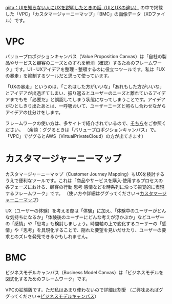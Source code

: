 [qiita：UIを知らない人にUXを説明したときの話（UIとUXの違い）](https://qiita.com/tomokei5634/items/9aa7bcbbb4bc1896450b) の中で掲載した「VPC」「カスタマージャーニーマップ」「BMC」の画像データ（XDファイル）です。

# VPC
バリュープロポジションキャンバス（Value Proposition Canvas）は「自社の製品やサービスと顧客のニーズとのずれを解消（確認）するためのフレームワーク」です。UI・UXアイデアを整理・整頓するのに役立つツールです。私は「UXの暴走」を抑制するツールだと思って使っています。

「UXの暴走」というのは、「これはした方がいいな」「あれもした方がいいな」とアイデアが出過ぎてしまい、振り返るとユーザーのニーズと離れているアイデアまでもを「必要だ」と誤認してしまう状態になってしまうことです。アイデアがひとしきり出たあとは、一呼吸おいて、ユーザーニーズと照らし合わせながらアイデアの仕分けをします。

フレームワークの使い方は、多サイトで紹介されているので、[そちら](https://www.google.com/search?q=バリュープロポジションキャンバス)をご参照ください。
（余談：ググるときは「バリュープロポジションキャンバス」で。「VPC」でググるとAWS（VirtualPrivateCloud）の方が出てきます）


# カスタマージャーニーマップ
カスタマージャーニーマップ（Customer Journey Mapping）もUXを検討するうえで便利なツールです。これは「商品やサービスを購入·使用するプロセスの各フェーズにおける、顧客の行動·思考·感情などを時系列に沿って視覚的に表現するフレームワーク」です。
（使い方や詳細はググってください→[カスタマージャーニーマップ](https://www.google.com/search?q=カスタマージャーニーマップ)）

UX（ユーザーの体験）を考える際は「体験」に加え、「体験中のユーザーがどんな気持ちになるか」「体験後のユーザーにどんな考えが浮かぶか」などユーザーの「感情」や「思考」も検討しましょう。時間軸の上で変化するユーザーの「感情」や「思考」を具現化することで、隠れた要望を見いだせたり、ユーザーの要求とのズレを発見できるかもしれません。


# BMC
ビジネスモデルキャンバス（Business Model Canvas）は「ビジネスモデルを図式化するためのフレームワーク」です。

VPCの拡張版です。ただ私はあまり使わないので詳細は割愛
（ご興味あればググってください→[ビジネスモデルキャンバス](https://www.google.com/search?q=ビジネスモデルキャンバス)）
